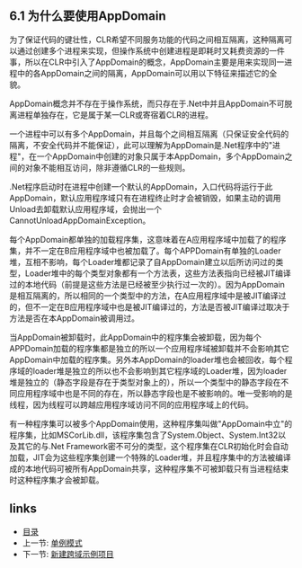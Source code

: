 ## 6.1 为什么要使用AppDomain

为了保证代码的键壮性，CLR希望不同服务功能的代码之间相互隔离，这种隔离可以通过创建多个进程来实现，但操作系统中创建进程是即耗时又耗费资源的一件事，所以在CLR中引入了AppDomain的概念，AppDomain主要是用来实现同一进程中的各AppDomain之间的隔离，AppDomain可以用以下特征来描述它的全貌。

AppDomain概念并不存在于操作系统，而只存在于.Net中并且AppDomain不可脱离进程单独存在，它是属于某一CLR或寄宿着CLR的进程。

一个进程中可以有多个AppDomain，并且每个之间相互隔离（只保证安全代码的隔离，不安全代码并不能保证），此可以理解为AppDomain是.Net程序中的"进程"，在一个AppDomain中创建的对象只属于本AppDomain，多个AppDomain之间的对象不能相互访问，除非遵循CLR的一些规则。

.Net程序启动时在进程中创建一个默认的AppDomain，入口代码将运行于此AppDomain，默认应用程序域只有在进程终止时才会被销毁，如果主动的调用Unload去卸载默认应用程序域，会抛出一个CannotUnloadAppDomainException。

每个AppDomain都单独的加载程序集，这意味着在A应用程序域中加载了的程序集，并不一定在B应用程序域中也被加载了。每个APPDomain有单独的Loader堆，互相不影响，每个Loader堆都记录了自AppDomain建立以后所访问过的类型，Loader堆中的每个类型对象都有一个方法表，这些方法表指向已经被JIT编译过的本地代码（前提是这些方法是已经被至少执行过一次的）。因为AppDomain是相互隔离的，所以相同的一个类型中的方法，在A应用程序域中是被JIT编译过的，但不一定在B应用程序域中也是被JIT编译过的，方法是否被JIT编译过取决于方法是否在本AppDomain被调用过。

当AppDomain被卸载时，此AppDomain中的程序集会被卸载，因为每个APPDomain加载的程序集都是独立的所以一个应用程序域被卸载并不会影响其它AppDomain中加载的程序集。另外本AppDomain的loader堆也会被回收，每个程序域的loader堆是独立的所以也不会影响到其它程序域的Loader堆，因为loader堆是独立的（静态字段是存在于类型对象上的），所以一个类型中的静态字段在不同应用程序域中也是不同的存在，所以静态字段也是不被影响的。唯一受影响的是线程，因为线程可以跨越应用程序域访问不同的应用程序域上的代码。

有一种程序集可以被多个AppDomain使用，这种程序集叫做"AppDomain中立"的程序集，比如MSCorLib.dll，该程序集包含了System.Object、System.Int32以及其它的与.Net  Framework密不可分的类型，这个程序集在CLR初始化时会自动加载，JIT会为这些程序集创建一个特殊的Loader堆，并且程序集中的方法被编译成的本地代码可被所有AppDomain共享，这种程序集不可被卸载只有当进程结束时这种程序集才会被卸载。

## links
   * [目录](<preface.md>)
   * 上一节: [单例模式](<05.2.5.md>)
   * 下一节: [新建跨域示例项目](<06.2.md>)